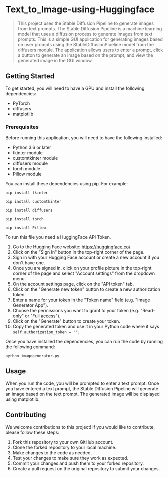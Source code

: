 # Text_to_Image-using-Huggingface
> This project uses the Stable Diffusion Pipeline to generate images from text prompts. The Stable Diffusion Pipeline is a machine learning model that uses a diffusion process to generate images from text prompts.
> This is a simple GUI application for generating images based on user prompts using the StableDiffusionPipeline model from the diffusers module. The application allows users to enter a prompt, click a button to generate an image based on the prompt, and view the generated image in the GUI window.

## Getting Started

To get started, you will need to have a GPU and install the following dependencies:

- PyTorch
- diffusers
- matplotlib

### Prerequisites

Before running this application, you will need to have the following installed:

- Python 3.6 or later
- tkinter module
- customtkinter module
- diffusers module
- torch module
- Pillow module

You can install these dependencies using pip. For example:

```
pip install tkinter
```
```
pip install customtkinter
```
```
pip install diffusers
```
```
pip install torch
```
```
pip install Pillow
```

To run this file you need a HuggingFace API Token.

1. Go to the Hugging Face website: https://huggingface.co/
2. Click on the "Sign In" button in the top-right corner of the page.
3. Sign in with your Hugging Face account or create a new account if you don't have one.
4. Once you are signed in, click on your profile picture in the top-right corner of the page and select "Account settings" from the dropdown menu.
5. On the account settings page, click on the "API token" tab.
6. Click on the "Generate new token" button to create a new authorization token.
7. Enter a name for your token in the "Token name" field (e.g. "Image Generator App").
8. Choose the permissions you want to grant to your token (e.g. "Read-only" or "Full access").
9. Click on the "Generate" button to create your token.
10. Copy the generated token and use it in your Python code where it says ```self.authorization_token = ""```.

Once you have installed the dependencies, you can run the code by running the following command:

```
python imagegenerator.py
```

## Usage

When you run the code, you will be prompted to enter a text prompt. Once you have entered a text prompt, the Stable Diffusion Pipeline will generate an image based on the text prompt. The generated image will be displayed using matplotlib.

## Contributing

We welcome contributions to this project! If you would like to contribute, please follow these steps:

1. Fork this repository to your own GitHub account.
2. Clone the forked repository to your local machine.
3. Make changes to the code as needed.
4. Test your changes to make sure they work as expected.
5. Commit your changes and push them to your forked repository.
6. Create a pull request on the original repository to submit your changes.

